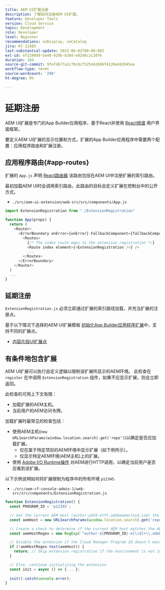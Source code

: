 ```yaml
---
title: AEM UI扩展注册
description: 了解如何注册AEM UI扩展。
feature: Developer Tools
version: Cloud Service
topic: Development
role: Developer
level: Beginner
recommendations: noDisplay, noCatalog
jira: KT-11603
last-substantial-update: 2023-06-02T00:00:00Z
exl-id: ef2290d9-ba40-429b-b10d-e82d6c1c20f6
duration: 104
source-git-commit: 9fef4b77a2c70c8cf525d42686f4120e481945ee
workflow-type: tm+mt
source-wordcount: '299'
ht-degree: 0%

---
```


# 延期注册

AEM UI扩展是专门的App Builder应用程序，基于React并使用 [React频谱](https://react-spectrum.adobe.com/react-spectrum/) 用户界面框架。

要定义AEM UI扩展的显示位置和方式，扩展的App Builder应用程序中需要两个配置：应用程序路由和扩展注册。

## 应用程序路由{#app-routes}

扩展的 `App.js` 声明 [React路由器](https://reactrouter.com/en/main) 该路由包括在AEM UI中注册扩展的索引路由。

最初加载AEM UI时会调用索引路由，此路由的目标会定义扩展在控制台中的公开方式。

+ `./src/aem-ui-extension/web-src/src/components/App.js`

```javascript
import ExtensionRegistration from "./ExtensionRegistration"
...            
function App(props) {
  return (
    <Router>
      <ErrorBoundary onError={onError} FallbackComponent={fallbackComponent}>
        <Routes>
          {/* The index route maps to the extension registration */}
          <Route index element={<ExtensionRegistration />} />
          ...                                   
        </Routes>
      </ErrorBoundary>
    </Router>
  )
  ...
}
```

## 延期注册

`ExtensionRegistration.js` 必须立即通过扩展的索引路径加载，并充当扩展的注册点。

基于以下情况下选择的AEM UI扩展模板 [初始化App Builder应用程序扩展](./app-initialization.md)中，支持不同的扩展点。

+ [内容片段UI扩展点](./content-fragments/overview.md#extension-points)


## 有条件地包含扩展

AEM UI扩展可以执行自定义逻辑以限制该扩展所显示的AEM环境。 此检查在 `register` 在中调用 `ExtensionRegistration` 组件，如果不应显示扩展，则会立即返回。

此检查的可用上下文有限：

+ 加载扩展的AEM主机。
+ 当前用户的AEM访问令牌。

加载扩展时最常见的检查包括：

+ 使用AEM主机(`new URLSearchParams(window.location.search).get('repo')`)以确定是否应加载扩展。
   + 仅在属于特定项目的AEM环境中显示扩展（如下例所示）。
   + 仅显示特定AEM环境(AEM主机)上的扩展。
+ 使用 [Adobe I/O Runtime操作](./runtime-action.md) 对AEM进行HTTP调用，以确定当前用户是否应看到该扩展。

以下示例说明如何将扩展限制为程序中的所有环境 `p12345`.

+ `./src/aem-cf-console-admin-1/web-src/src/components/ExtensionRegistration.js`

```javascript
function ExtensionRegistration() {
  const PROGRAM_ID = 'p12345';

  // Get the current AEM Host (author-pXXX-eYYY.adobeaemcloud.com) the extension is loading on
  const aemHost = new URLSearchParams(window.location.search).get('repo');

  // Create a check to determine if the current AEM host matches the AEM program that uses this extension 
  const aemHostRegex = new RegExp(`^author-${PROGRAM_ID}-e[\\d]+\\.adobeaemcloud\\.com$`)

  // Disable the extension if the Cloud Manager Program Id doesn't match the regex.
  if (!aemHostRegex.test(aemHost)) {
    return; // Skip extension registration if the environment is not in program p12345.
  }

  // Else, continue initializing the extension
  const init = async () => { .. };
  
  init().catch(console.error);
}
```
